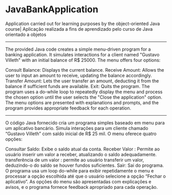 # JavaBankApplication


Application carried out for learning purposes by the object-oriented Java course| Aplicação realizada a fins de aprendizado pelo curso de Java orientado a objetos


_______________________________________________________________________________________________________________________________________________________________________________________________________________________________

The provided Java code creates a simple menu-driven program for a banking application. It simulates interactions for a client named "Gustavo Villeth" with an initial balance of R$ 25000. The menu offers four options:

Consult Balance: Displays the current balance.
Receive Amount: Allows the user to input an amount to receive, updating the balance accordingly.
Transfer Amount: Lets the user transfer an amount, deducting it from the balance if sufficient funds are available.
Exit: Quits the program.
The program uses a do-while loop to repeatedly display the menu and process the chosen option until the user selects the "Close the application" option. The menu options are presented with explanations and prompts, and the program provides appropriate feedback for each operation.
_______________________________________________________________________________________________________________________________________________________________________________________________________________________________

O código Java fornecido cria um programa simples baseado em menu para um aplicativo bancário. Simula interações para um cliente chamado “Gustavo Villeth” com saldo inicial de R$ 25 mil. O menu oferece quatro opções:

Consultar Saldo: Exibe o saldo atual da conta.
Receber Valor : Permite ao usuário inserir um valor a receber, atualizando o saldo adequadamente.
transferência de um valor : permite ao usuário transferir um valor, deduzindo-o do saldo se houver fundos suficientes.
Sair: Sai do programa.
O programa usa um loop do-while para exibir repetidamente o menu e processar a opção escolhida até que o usuário selecione a opção “Fechar o aplicativo”. As opções do menu são apresentadas com explicações e avisos, e o programa fornece feedback apropriado para cada operação.
